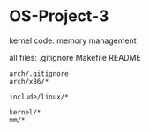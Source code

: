 # OS-Project-3
kernel code: memory management

all files:
	.gitignore
	Makefile
	README
	
	arch/.gitignore
	arch/x86/*

	include/linux/*
	
	kernel/*
	mm/*
